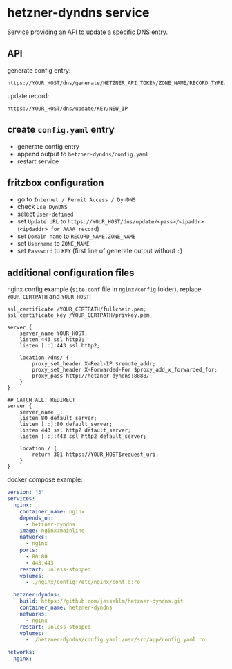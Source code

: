 # hetzner-dyndns service

Service providing an API to update a specific DNS entry.

## API

generate config entry:

```
https://YOUR_HOST/dns/generate/HETZNER_API_TOKEN/ZONE_NAME/RECORD_TYPE/RECORD_NAME
```

update record:

```
https://YOUR_HOST/dns/update/KEY/NEW_IP
```

## create `config.yaml` entry

- generate config entry
- append output to `hetzner-dyndns/config.yaml`
- restart service

## fritzbox configuration

- go to `Internet / Permit Access / DynDNS`
- check `Use DynDNS`
- select `User-defined`
- set `Update URL` to `https://YOUR_HOST/dns/update/<pass>/<ipaddr>` (`<ip6addr> for AAAA record`)
- set `Domain name` to `RECORD_NAME.ZONE_NAME`
- set `Username` to `ZONE_NAME`
- set `Password` to `KEY` (first line of generate output without `:`)

## additional configuration files

nginx config example (`site.conf` file in `nginx/config` folder), replace `YOUR_CERTPATH` and `YOUR_HOST`:

```nginx
ssl_certificate /YOUR_CERTPATH/fullchain.pem;
ssl_certificate_key /YOUR_CERTPATH/privkey.pem;

server {
    server_name YOUR_HOST;
    listen 443 ssl http2;
    listen [::]:443 ssl http2;

    location /dns/ {
        proxy_set_header X-Real-IP $remote_addr;
        proxy_set_header X-Forwarded-For $proxy_add_x_forwarded_for;
        proxy_pass http://hetzner-dyndns:8888/;
    }
}

## CATCH ALL: REDIRECT
server {
    server_name _;
    listen 80 default_server;
    listen [::]:80 default_server;
    listen 443 ssl http2 default_server;
    listen [::]:443 ssl http2 default_server;

    location / {
        return 301 https://YOUR_HOST$request_uri;
    }
}
```

docker compose example:

```yaml
version: "3"
services:
  nginx:
    container_name: nginx
    depends_on:
      - hetzner-dyndns
    image: nginx:mainline
    networks:
      - nginx
    ports:
      - 80:80
      - 443:443
    restart: unless-stopped
    volumes:
      - ./nginx/config:/etc/nginx/conf.d:ro

  hetzner-dyndns:
    build: https://github.com/jesseklm/hetzner-dyndns.git
    container_name: hetzner-dyndns
    networks:
      - nginx
    restart: unless-stopped
    volumes:
      - ./hetzner-dyndns/config.yaml:/usr/src/app/config.yaml:ro

networks:
  nginx:
```
